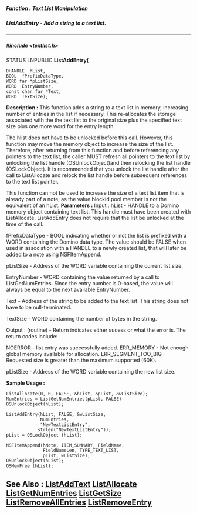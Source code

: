 ##### Function : Text List Manipulation
##### ListAddEntry - Add a string to a text list.
---
##### #include <textlist.h>
STATUS LNPUBLIC **ListAddEntry(**

	DHANDLE  hList,
	BOOL  fPrefixDataType,
	WORD far *pListSize,
	WORD  EntryNumber,
	const char far *Text,
	WORD  TextSize);
**Description :**
This function adds a string to a text list in memory, increasing number of 
entries in the list if necessary. This re-allocates the storage associated with 
the the text list to the original size plus the specified text size plus one 
more word for the entry length. 

The hlist does not have to be unlocked before this call.  However, this 
function may move the memory object to increase the size of the list.  
Therefore, after returning from this function and before referencing any 
pointers to the text list, the caller MUST refresh all pointers to the text 
list by unlocking the list handle (OSUnlockObject)and then relocking the list 
handle (OSLockObject).  It is recommended that you unlock the list handle after 
the call to ListAllocate and relock the list handle before subsequent 
references to the text list pointer.

This function can not be used to increase the size of a text list item that is 
already part of a note, as the value.blockid.pool member is not the equivalent 
of an hList.
**Parameters :**
Input :
hList  -  HANDLE to a Domino memory object containing text list.  This handle must have been created with ListAllocate.  ListAddEntry does not require that the list be unlocked at the time of the call.

fPrefixDataType  -  BOOL indicating whether or not the list is prefixed with a WORD containing the Domino data type.  The value should be FALSE when used in association with a HANDLE to a newly created list, that will later be added to a note using NSFItemAppend.

pListSize  -  Address of the WORD variable containing the current list size.

EntryNumber  -  WORD containing the value returned by a call to ListGetNumEntries.  Since the entry number is 0-based, the value will always be equal to the next available EntryNumber.

Text  -  Address of the string to be added to the text list.  This string does not have to be null-terminated.

TextSize  -  WORD containing the number of bytes in the string.

Output :
(routine)  -  Return indicates either sucess or what the error is. The return codes include:

NOERROR - list entry was successfully added.
ERR_MEMORY - Not enough global memory available for allocation.
ERR_SEGMENT_TOO_BIG - Requested size is greater than the maximum supported (60K).


pListSize  -  Address of the WORD variable containing the new list size.

**Sample Usage :**
```
ListAllocate(0, 0, FALSE, &hList, &pList, &wListSize);
NumEntries = ListGetNumEntries(pList, FALSE)
OSUnlockObject(hList); 

ListAddEntry(hList, FALSE, &wListSize,
             NumEntries,  
             "NewTextListEntry",
	        strlen("NewTextListEntry"));
pList = OSLockObject (hList);

NSFItemAppend(hNote, ITEM_SUMMARY, FieldName,
              FieldNameLen, TYPE_TEXT_LIST,
              pList, wListSize);
OSUnlockObject(hList);
OSMemFree (hList);
```
**See Also :**
[ListAddText](D:/md_files/ListAddText.md)
[ListAllocate](D:/md_files/ListAllocate.md)
[ListGetNumEntries](D:/md_files/ListGetNumEntries.md)
[ListGetSize](D:/md_files/ListGetSize.md)
[ListRemoveAllEntries](D:/md_files/ListRemoveAllEntries.md)
[ListRemoveEntry](D:/md_files/ListRemoveEntry.md)
---
